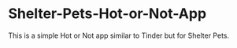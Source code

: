 # Shelter-Pets-Hot-or-Not-App
This is a simple Hot or Not app similar to Tinder but for Shelter Pets.
